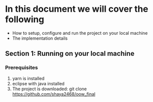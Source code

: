 # In this document we will cover the following

* How to setup, configure and run the project on your local machine
* The implementation details

## Section 1: Running on your local machine

### Prerequisites
1. yarn is installed
2. eclipse with java installed
3. The project is downloaded: git clone https://github.com/shaya2468/oow_final
